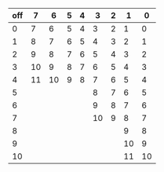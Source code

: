 
| off | 7  | 6  | 5  | 4  | 3  | 2  | 1  | 0  |
|-----|----|----|----|----|----|----|----|----|
| 0   | 7  | 6  | 5  | 4  | 3  | 2  | 1  | 0  |
| 1   | 8  | 7  | 6  | 5  | 4  | 3  | 2  | 1  |
| 2   | 9  | 8  | 7  | 6  | 5  | 4  | 3  | 2  |
| 3   | 10 | 9  | 8  | 7  | 6  | 5  | 4  | 3  |
| 4   | 11 | 10 | 9  | 8  | 7  | 6  | 5  | 4  |
| 5   |    |    |    |    | 8  | 7  | 6  | 5  |
| 6   |    |    |    |    | 9  | 8  | 7  | 6  |
| 7   |    |    |    |    | 10 | 9  | 8  | 7  |
| 8   |    |    |    |    |    |    | 9  | 8  |
| 9   |    |    |    |    |    |    | 10 | 9  |
| 10  |    |    |    |    |    |    | 11 | 10 |
